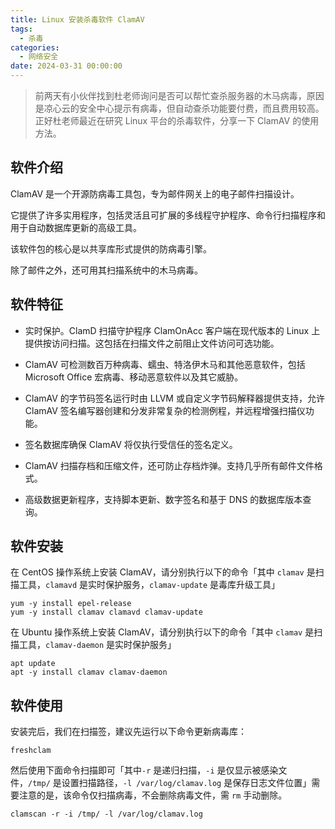 ```yaml
---
title: Linux 安装杀毒软件 ClamAV
tags:
  - 杀毒
categories:
  - 网络安全
date: 2024-03-31 00:00:00
---
```


> 前两天有小伙伴找到杜老师询问是否可以帮忙查杀服务器的木马病毒，原因是凉心云的安全中心提示有病毒，但自动查杀功能要付费，而且费用较高。正好杜老师最近在研究 Linux 平台的杀毒软件，分享一下 ClamAV 的使用方法。

<!-- more -->

## 软件介绍

ClamAV 是一个开源防病毒工具包，专为邮件网关上的电子邮件扫描设计。

它提供了许多实用程序，包括灵活且可扩展的多线程守护程序、命令行扫描程序和用于自动数据库更新的高级工具。

该软件包的核心是以共享库形式提供的防病毒引擎。

除了邮件之外，还可用其扫描系统中的木马病毒。

## 软件特征

* 实时保护。ClamD 扫描守护程序 ClamOnAcc 客户端在现代版本的 Linux 上提供按访问扫描。这包括在扫描文件之前阻止文件访问可选功能。

* ClamAV 可检测数百万种病毒、蠕虫、特洛伊木马和其他恶意软件，包括 Microsoft Office 宏病毒、移动恶意软件以及其它威胁。

* ClamAV 的字节码签名运行时由 LLVM 或自定义字节码解释器提供支持，允许 ClamAV 签名编写器创建和分发非常复杂的检测例程，并远程增强扫描仪功能。

* 签名数据库确保 ClamAV 将仅执行受信任的签名定义。

* ClamAV 扫描存档和压缩文件，还可防止存档炸弹。支持几乎所有邮件文件格式。

* 高级数据更新程序，支持脚本更新、数字签名和基于 DNS 的数据库版本查询。

## 软件安装

在 CentOS 操作系统上安装 ClamAV，请分别执行以下的命令「其中 `clamav` 是扫描工具，`clamavd` 是实时保护服务，`clamav-update` 是毒库升级工具」

```
yum -y install epel-release
yum -y install clamav clamavd clamav-update
```

在 Ubuntu 操作系统上安装 ClamAV，请分别执行以下的命令「其中 `clamav` 是扫描工具，`clamav-daemon` 是实时保护服务」

```
apt update
apt -y install clamav clamav-daemon
```

## 软件使用

安装完后，我们在扫描签，建议先运行以下命令更新病毒库：

```
freshclam
```

然后使用下面命令扫描即可「其中`-r` 是递归扫描，`-i` 是仅显示被感染文件，`/tmp/` 是设置扫描路径，`-l /var/log/clamav.log` 是保存日志文件位置」需要注意的是，该命令仅扫描病毒，不会删除病毒文件，需 `rm` 手动删除。

```
clamscan -r -i /tmp/ -l /var/log/clamav.log
```